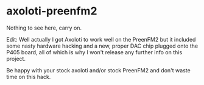 # axoloti-preenfm2

Nothing to see here, carry on.

Edit: Well actually I got Axoloti to work well on the PreenFM2 but it included some nasty hardware hacking and a new, proper DAC chip plugged onto the P405 board, all of which is why I won't release any further info on this project.

Be happy with your stock axoloti and/or stock PreenFM2 and don't waste time on this hack.
